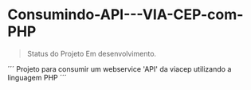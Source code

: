 # Consumindo-API---VIA-CEP-com-PHP
>Status do Projeto Em desenvolvimento.

>
´´´
Projeto para consumir um webservice 'API' da viacep utilizando a linguagem PHP
´´´
